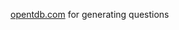 <a href="[hi](https://docs.python.org/3/library/turtle.html)">opentdb.com</a> for generating questions